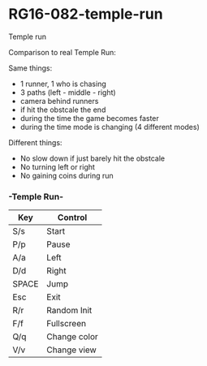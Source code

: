 # RG16-082-temple-run
Temple run

Comparison to real Temple Run:


Same things:
- 1 runner, 1 who is chasing
- 3 paths (left - middle - right) 
- camera behind runners
- if hit the obstcale the end
- during the time the game becomes faster
- during the time mode is changing (4 different modes)


Different things:
- No slow down if just barely hit the obstcale
- No turning left or right
- No gaining coins during run


### -Temple Run-
|Key	|Control 		|
|-------|---------------|
|S/s    |   Start		|
|P/p    |   Pause		|
|A/a    |   Left		|
|D/d    |   Right		|
|SPACE  |   Jump		|
|Esc    |   Exit		|
|R/r    |   Random Init	|
|F/f    |   Fullscreen	|
|Q/q	|   Change color|
|V/v	|   Change view	|
